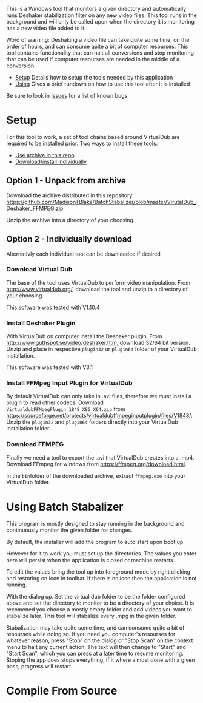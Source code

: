 This is a Windows tool that monitors a given directory and automatically runs Deshaker stabilization filter on any new video files.
This tool runs in the background and will only be called upon when the directory it is monitoring has a new video file added to it.

Word of warning: Deshaking a video file can take quite some time, on the order of hours, and can consume quite a bit of computer resourses. This tool contains functionality that can halt all conversions and stop monitoring that can be used if computer resourses are needed in the middle of a conversion.

- [Setup](https://github.com/MadisonTBlake/BatchStabilizer/blob/master/README.md#setup) Details how to setup the tools needed by this application
- [Using](https://github.com/MadisonTBlake/BatchStabilizer/blob/master/README.md#using-batch-stabalizer) Gives a brief rundown on how to use this tool after it is installed

Be sure to look in [Issues](https://github.com/MadisonTBlake/BatchStabilizer/issues) for a list of known bugs.

# Setup

For this tool to work, a set of tool chains based around VirtualDub are required to be installed prior.
Two ways to install these tools: 
- [Use archive in this repo](https://github.com/MadisonTBlake/BatchStabalizer#option-1---unpack-from-archive)
- [Download/install individually](https://github.com/MadisonTBlake/BatchStabalizer#option-2---individually-download)

## Option 1 - Unpack from archive

Download the archive distributed in this repository:
https://github.com/MadisonTBlake/BatchStabalizer/blob/master/VirutalDub_Deshaker_FFMPEG.zip

Unzip the archive into a directory of your choosing.

## Option 2 - Individually download

Alternativly each individual tool can be downloaded if desired

### Download Virtual Dub

The base of the tool uses VirtualDub to perform video manipulation.
From http://www.virtualdub.org/, download the tool and unzip to a directory of your choosing.

This software was tested with V1.10.4

### Install Deshaker Plugin

With VirtualDub on computer install the Deshaker plugin.
From http://www.guthspot.se/video/deshaker.htm, download 32/64 bit version.
Unzip and place in respective `plugin32` or `plugin64` folder of your VirtualDub installation.

This software was tested with V3.1

### Install FFMpeg Input Plugin for VirtualDub

By default VirtualDub can only take in .avi files, therefore we must install a plugin to read other codecs.
Download `VirtualdubFFMpegPlugin_1848_X86_X64.zip` from https://sourceforge.net/projects/virtualdubffmpeginputplugin/files/V1848/.
Unzip the `plugin32` and `plugin64` folders directly into your VirtualDub installation folder.

### Download FFMPEG

Finally we need a tool to export the .avi that VirtualDub creates into a .mp4.
Download FFmpeg for windows from https://ffmpeg.org/download.html.

In the `bin`folder of the downloaded archive, extract `ffmpeg.exe` into your VirtualDub folder.

# Using Batch Stabalizer

This program is mostly designed to stay running in the background and continuously monitor the given folder for changes.

By default, the installer will add the program to auto start upon boot up.

However for it to work you must set up the directories. The values you enter here will persist when the application is closed or machine restarts.

To edit the values bring the tool up into foreground mode by right clicking and restoring on icon in toolbar. If there is no icon then the application is not running.

With the dialog up. Set the virtual dub folder to be the folder configured above and set the directory to monitor to be a directory of your choice. It is recomened you choose a mostly empty folder and add videos you want to stabalize later. This tool will stabalize every .mpg in the given folder.

Stabalization may take quite some time, and can consume quite a bit of resourses while doing so. If you need you computer's resourses for whatever reason, press "Stop" on the dialog or "Stop Scan" on the context menu to halt any current action. The text will then change to "Start" and "Start Scan", which you can press at a later time to resume monitoring. Stoping the app does stops everything, if it where almost done with a given pass, progress will restart.

# Compile From Source
